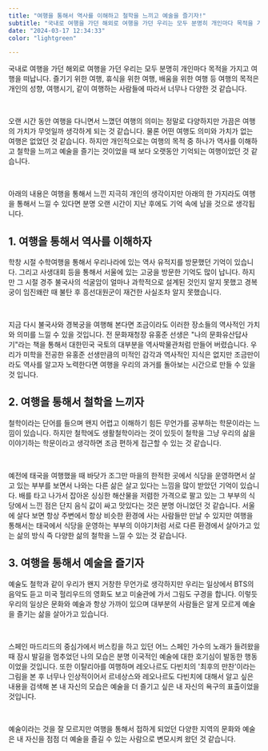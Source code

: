```yaml
---
title: "여행을 통해서 역사를 이해하고 철학을 느끼고 예술을 즐기자!"
subtitle: "국내로 여행을 가던 해외로 여행을 가던 우리는 모두 분명히 개인마다 목적을 가지고 여행을 떠납니다. 즐기기 위한 여행, 휴식을 위한 여행, 배움을 위한 여행 등 여행의 목적은 개인의 성향, 여행시기, 같이 여행하는 사람들에 따라서 너무나 다양한 것 같습니다. 여행을 통해서 얻을 수 있는 것들을 정리한 글입니다."
date: "2024-03-17 12:34:33"
color: "lightgreen"

---
```



<p>국내로 여행을 가던 해외로 여행을 가던 우리는 모두 분명히 개인마다 목적을 가지고 여행을 떠납니다. 즐기기 위한 여행, 휴식을 위한 여행, 배움을 위한 여행 등 여행의 목적은 개인의 성향, 여행시기, 같이 여행하는 사람들에 따라서 너무나 다양한 것 같습니다.</p>
<br />
<p>오랜 시간 동안 여행을 다니면서 느꼈던 여행의 의미는 정말로 다양하지만 가끔은 여행의 가치가 무엇일까 생각하게 되는 것 같습니다. 물론 어떤 여행도 의미와 가치가 없는 여행은 없었던 것 같습니다. 하지만 개인적으로는 여행의 목적 중 하나가 역사를 이해하고 철학을 느끼고 예술을 즐기는 것이었을 때 보다 오랫동안 기억되는 여행이었던 것 같습니다.</p>
<br />
<p>아래의 내용은 여행을 통해서 느낀 지극히 개인의 생각이지만 아래의 한 가지라도 여행을 통해서 느낄 수 있다면 분명 오랜 시간이 지난 후에도 기억 속에 남을 것으로 생각됩니다.</p>


<h2><b>1. 여행을 통해서 역사를 이해하자</b></h2>
<p>학창 시절 수학여행을 통해서 우리나라에 있는 역사 유적지를 방문했던 기억이 있습니다. 그리고 사생대회 등을 통해서 서울에 있는 고궁을 방문한 기억도 많이 납니다. 하지만 그 시절 경주 불국사의 석굴암이 얼마나 과학적으로 설계된 것인지 알지 못했고 경복궁이 임진왜란 때 불탄 후 흥선대원군이 재건한 사실조차 알지 못했습니다.</p>
<br />
<p>지금 다시 불국사와 경복궁을 여행해 본다면 조금이라도 이러한 장소들의 역사적인 가치와 의미를 느낄 수 있을 것입니다. 전 문화재청장 유홍준 선생은 "나의 문화유산답사기"라는 책을 통해서 대한민국 국토의 대부분을 역사박물관처럼 만들어 버렸습니다. 우리가 미학을 전공한 유홍준 선생만큼의 미적인 감각과 역사적인 지식은 없지만 조금만이라도 역사를 알고자 노력한다면 여행을 우리의 과거를 돌아보는 시간으로 만들 수 있을 것 입니다.</p>


<h2><b>2. 여행을 통해서 철학을 느끼자</b></h2>
<p>철학이라는 단어를 들으며 왠지 어렵고 이해하기 힘든 무언가를 공부하는 학문이라는 느낌이 있습니다. 하지만 철학에도 생활철학이라는 것이 있듯이 철학을 그냥 우리의 삶을 이야기하는 학문이라고 생각하면 조금 편하게 접근할 수 있는 것 같습니다.</p>
<br />
<p>예전에 태국을 여행했을 때 바닷가 조그만 마을의 한적한 곳에서 식당을 운영하면서 살고 있는 부부를 보면서 나와는 다른 삶은 살고 있다는 느낌을 많이 받았던 기억이 있습니다. 배를 타고 나가서 잡아온 싱싱한 해산물을 저렴한 가격으로 팔고 있는 그 부부의 식당에서 느낀 점은 단지 음식 값이 싸고 맛있다는 것은 분명 아니었던 것 같습니다. 서울에 살다 보면 항상 주변에서 항상 비슷한 환경에 사는 사람들만 만날 수 있지만 여행을 통해서는 태국에서 식당을 운영하는 부부의 이야기처럼 서로 다른 환경에서 살아가고 있는 삶의 방식 즉 다양한 삶의 철학을 느낄 수 있는 것 같습니다.</p>


<h2><b>3. 여행을 통해서 예술을 즐기자</b></h2>
<p>예술도 철학과 같이 우리가 왠지 거창한 무언가로 생각하지만 우리는 일상에서 BTS의 음악도 듣고 미국 헐리우드의 영화도 보고 미술관에 가서 그림도 구경을 합니다. 이렇듯 우리의 일상은 문화와 예술과 항상 가까이 있으며 대부분의 사람들은 알게 모르게 예술을 즐기는 삶을 살아가고 있습니다.</p>
<br />
<p>스페인 마드리드의 중심가에서 버스킹을 하고 있던 어느 스페인 가수의 노래가 들려왔을 때 잠시 발길을 멈추었던 나의 모습은 분명 이국적인 예술에 대한 호기심이 발동한 행동이었을 것입니다. 또한 이탈리아를 여행하며 레오나르도 다빈치의 '최후의 만찬'이라는 그림을 본 후 너무나 인상적이어서 르네상스와 레오나르도 다빈치에 대해서 알고 싶은 내용을 검색해 본 내 자신의 모습은 예술을 더 즐기고 싶은 내 자신의 욕구의 표출이었을 것입니다.</p>
<br />
<p>예술이라는 것을 잘 모르지만 여행을 통해서 접하게 되었던 다양한 지역의 문화와 예술은 내 자신을 점점 더 예술을 즐길 수 있는 사람으로 변모시켜 왔던 것 같습니다.</p>
